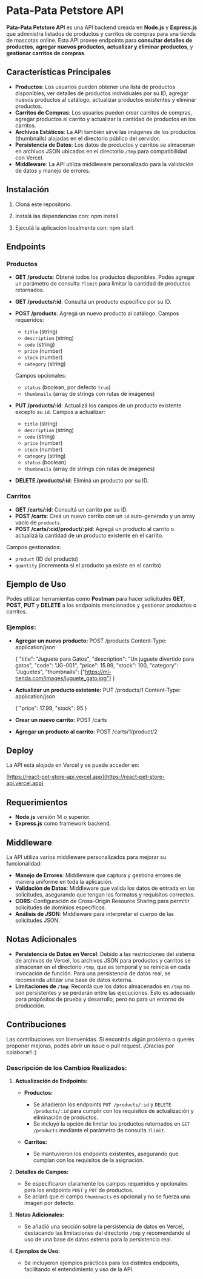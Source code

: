# Pata-Pata Petstore API

**Pata-Pata Petstore API** es una API backend creada en **Node.js** y **Express.js** que administra listados de productos y carritos de compras para una tienda de mascotas online. Esta API provee endpoints para **consultar detalles de productos**, **agregar nuevos productos**, **actualizar y eliminar productos**, y **gestionar carritos de compras**.

## Características Principales
- **Productos**: Los usuarios pueden obtener una lista de productos disponibles, ver detalles de productos individuales por su ID, agregar nuevos productos al catálogo, actualizar productos existentes y eliminar productos.
- **Carritos de Compras**: Los usuarios pueden crear carritos de compras, agregar productos al carrito y actualizar la cantidad de productos en los carritos.
- **Archivos Estáticos**: La API también sirve las imágenes de los productos (thumbnails) alojadas en el directorio público del servidor.
- **Persistencia de Datos**: Los datos de productos y carritos se almacenan en archivos JSON ubicados en el directorio `/tmp` para compatibilidad con Vercel.
- **Middleware**: La API utiliza middleware personalizado para la validación de datos y manejo de errores.

## Instalación
1. Cloná este repositorio.
2. Instalá las dependencias con:
    npm install

3. Ejecutá la aplicación localmente con:
    npm start

## Endpoints
### Productos
- **GET /products**: Obtené todos los productos disponibles. Podés agregar un parámetro de consulta `?limit` para limitar la cantidad de productos retornados.
- **GET /products/:id**: Consultá un producto específico por su ID.
- **POST /products**: Agregá un nuevo producto al catálogo. Campos requeridos:
  - `title` (string)
  - `description` (string)
  - `code` (string)
  - `price` (number)
  - `stock` (number)
  - `category` (string)
  
  Campos opcionales:
  - `status` (boolean, por defecto `true`)
  - `thumbnails` (array de strings con rutas de imágenes)
  
- **PUT /products/:id**: Actualizá los campos de un producto existente excepto su `id`. Campos a actualizar:
  - `title` (string)
  - `description` (string)
  - `code` (string)
  - `price` (number)
  - `stock` (number)
  - `category` (string)
  - `status` (boolean)
  - `thumbnails` (array de strings con rutas de imágenes)
  
- **DELETE /products/:id**: Eliminá un producto por su ID.

### Carritos
- **GET /carts/:id**: Consultá un carrito por su ID.
- **POST /carts**: Creá un nuevo carrito con un `id` auto-generado y un array vacío de `products`.
- **POST /carts/:cid/product/:pid**: Agregá un producto al carrito o actualizá la cantidad de un producto existente en el carrito. 

Campos gestionados:
  - `product` (ID del producto)
  - `quantity` (incrementa si el producto ya existe en el carrito)

## Ejemplo de Uso
Podés utilizar herramientas como **Postman** para hacer solicitudes **GET**, **POST**, **PUT** y **DELETE** a los endpoints mencionados y gestionar productos o carritos.

### **Ejemplos:**

- **Agregar un nuevo producto:**
    POST /products
    Content-Type: application/json

    {
      "title": "Juguete para Gatos",
      "description": "Un juguete divertido para gatos",
      "code": "JG-001",
      "price": 15.99,
      "stock": 100,
      "category": "Juguetes",
      "thumbnails": ["https://mi-tienda.com/images/juguete_gato.jpg"]
    }

- **Actualizar un producto existente:**
    PUT /products/1
    Content-Type: application/json

    {
      "price": 17.99,
      "stock": 95
    }


- **Crear un nuevo carrito:**
    POST /carts

- **Agregar un producto al carrito:**
    POST /carts/1/product/2


## Deploy
La API está alojada en Vercel y se puede acceder en:

[https://react-pet-store-api.vercel.app](https://react-pet-store-api.vercel.app)

## Requerimientos
- **Node.js** versión 14 o superior.
- **Express.js** como framework backend.

## Middleware
La API utiliza varios middleware personalizados para mejorar su funcionalidad:

- **Manejo de Errores**: Middleware que captura y gestiona errores de manera uniforme en toda la aplicación.
- **Validación de Datos**: Middleware que valida los datos de entrada en las solicitudes, asegurando que tengan los formatos y requisitos correctos.
- **CORS**: Configuración de Cross-Origin Resource Sharing para permitir solicitudes de dominios específicos.
- **Análisis de JSON**: Middleware para interpretar el cuerpo de las solicitudes JSON.

## Notas Adicionales
- **Persistencia de Datos en Vercel**: Debido a las restricciones del sistema de archivos de Vercel, los archivos JSON para productos y carritos se almacenan en el directorio `/tmp`, que es temporal y se reinicia en cada invocación de función. Para una persistencia de datos real, se recomienda utilizar una base de datos externa.
- **Limitaciones de `/tmp`**: Recordá que los datos almacenados en `/tmp` no son persistentes y se perderán entre las ejecuciones. Esto es adecuado para propósitos de prueba y desarrollo, pero no para un entorno de producción.

## Contribuciones
Las contribuciones son bienvenidas. Si encontrás algún problema o querés proponer mejoras, podés abrir un issue o pull request. ¡Gracias por colaborar! :)

### **Descripción de los Cambios Realizados:**

1. **Actualización de Endpoints:**
   - **Productos:**
     - Se añadieron los endpoints `PUT /products/:id` y `DELETE /products/:id` para cumplir con los requisitos de actualización y eliminación de productos.
     - Se incluyó la opción de limitar los productos retornados en `GET /products` mediante el parámetro de consulta `?limit`.
   
   - **Carritos:**
     - Se mantuvieron los endpoints existentes, asegurando que cumplan con los requisitos de la asignación.

2. **Detalles de Campos:**
   - Se especificaron claramente los campos requeridos y opcionales para los endpoints `POST` y `PUT` de productos.
   - Se aclaró que el campo `thumbnails` es opcional y no se fuerza una imagen por defecto.

3. **Notas Adicionales:**
   - Se añadió una sección sobre la persistencia de datos en Vercel, destacando las limitaciones del directorio `/tmp` y recomendando el uso de una base de datos externa para la persistencia real.

4. **Ejemplos de Uso:**
   - Se incluyeron ejemplos prácticos para los distintos endpoints, facilitando el entendimiento y uso de la API.
